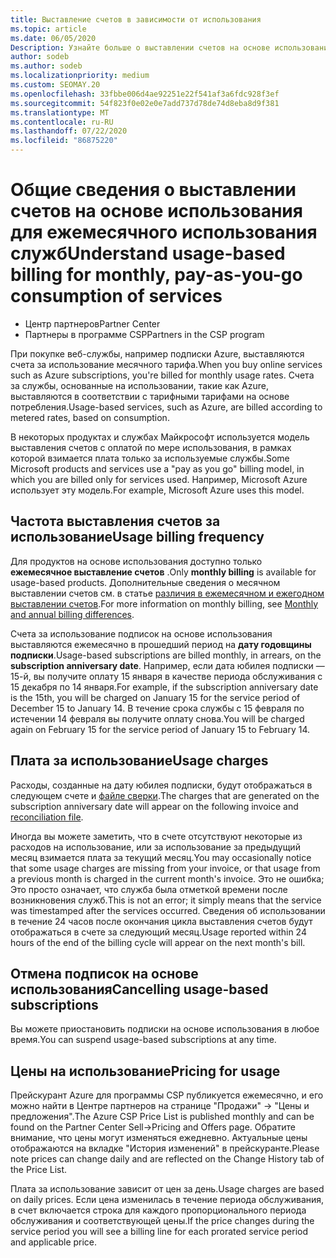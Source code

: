 ```yaml
---
title: Выставление счетов в зависимости от использования
ms.topic: article
ms.date: 06/05/2020
Description: Узнайте больше о выставлении счетов на основе использования в центре партнеров, где выставляются счета за использование месячного тарифа.
author: sodeb
ms.author: sodeb
ms.localizationpriority: medium
ms.custom: SEOMAY.20
ms.openlocfilehash: 33fbbe006d4ae92251e22f541af3a6fdc928f3ef
ms.sourcegitcommit: 54f823f0e02e0e7add737d78de74d8eba8d9f381
ms.translationtype: MT
ms.contentlocale: ru-RU
ms.lasthandoff: 07/22/2020
ms.locfileid: "86875220"
---
```

# <a name="understand-usage-based-billing-for-monthly-pay-as-you-go-consumption-of-services"></a><span data-ttu-id="47f2a-103">Общие сведения о выставлении счетов на основе использования для ежемесячного использования служб</span><span class="sxs-lookup"><span data-stu-id="47f2a-103">Understand usage-based billing for monthly, pay-as-you-go consumption of services</span></span>

- <span data-ttu-id="47f2a-104">Центр партнеров</span><span class="sxs-lookup"><span data-stu-id="47f2a-104">Partner Center</span></span>
- <span data-ttu-id="47f2a-105">Партнеры в программе CSP</span><span class="sxs-lookup"><span data-stu-id="47f2a-105">Partners in the CSP program</span></span>

<span data-ttu-id="47f2a-106">При покупке веб-службы, например подписки Azure, выставляются счета за использование месячного тарифа.</span><span class="sxs-lookup"><span data-stu-id="47f2a-106">When you buy online services such as Azure subscriptions, you're billed for monthly usage rates.</span></span> <span data-ttu-id="47f2a-107">Счета за службы, основанные на использовании, такие как Azure, выставляются в соответствии с тарифными тарифами на основе потребления.</span><span class="sxs-lookup"><span data-stu-id="47f2a-107">Usage-based services, such as Azure, are billed according to metered rates, based on consumption.</span></span>

<span data-ttu-id="47f2a-108">В некоторых продуктах и службах Майкрософт используется модель выставления счетов с оплатой по мере использования, в рамках которой взимается плата только за используемые службы.</span><span class="sxs-lookup"><span data-stu-id="47f2a-108">Some Microsoft products and services use a "pay as you go" billing model, in which you are billed only for services used.</span></span> <span data-ttu-id="47f2a-109">Например, Microsoft Azure использует эту модель.</span><span class="sxs-lookup"><span data-stu-id="47f2a-109">For example, Microsoft Azure uses this model.</span></span> 

## <a name="usage-billing-frequency"></a><span data-ttu-id="47f2a-110">Частота выставления счетов за использование</span><span class="sxs-lookup"><span data-stu-id="47f2a-110">Usage billing frequency</span></span>

<span data-ttu-id="47f2a-111">Для продуктов на основе использования доступно только **ежемесячное выставление счетов** .</span><span class="sxs-lookup"><span data-stu-id="47f2a-111">Only **monthly billing** is available for usage-based products.</span></span> <span data-ttu-id="47f2a-112">Дополнительные сведения о месячном выставлении счетов см. в статье [различия в ежемесячном и ежегодном выставлении счетов](billing-annual-monthly.md).</span><span class="sxs-lookup"><span data-stu-id="47f2a-112">For more information on monthly billing, see [Monthly and annual billing differences](billing-annual-monthly.md).</span></span>

<span data-ttu-id="47f2a-113">Счета за использование подписок на основе использования выставляются ежемесячно в прошедший период на **дату годовщины подписки**.</span><span class="sxs-lookup"><span data-stu-id="47f2a-113">Usage-based subscriptions are billed monthly, in arrears, on the **subscription anniversary date**.</span></span> <span data-ttu-id="47f2a-114">Например, если дата юбилея подписки — 15-й, вы получите оплату 15 января в качестве периода обслуживания с 15 декабря по 14 января.</span><span class="sxs-lookup"><span data-stu-id="47f2a-114">For example, if the subscription anniversary date is the 15th, you will be charged on January 15 for the service period of December 15 to January 14.</span></span> <span data-ttu-id="47f2a-115">В течение срока службы с 15 февраля по истечении 14 февраля вы получите оплату снова.</span><span class="sxs-lookup"><span data-stu-id="47f2a-115">You will be charged again on February 15 for the service period of January 15 to February 14.</span></span>

## <a name="usage-charges"></a><span data-ttu-id="47f2a-116">Плата за использование</span><span class="sxs-lookup"><span data-stu-id="47f2a-116">Usage charges</span></span>

<span data-ttu-id="47f2a-117">Расходы, созданные на дату юбилея подписки, будут отображаться в следующем счете и [файле сверки](usage-based-recon-files.md).</span><span class="sxs-lookup"><span data-stu-id="47f2a-117">The charges that are generated on the subscription anniversary date will appear on the following invoice and [reconciliation file](usage-based-recon-files.md).</span></span>

<span data-ttu-id="47f2a-118">Иногда вы можете заметить, что в счете отсутствуют некоторые из расходов на использование, или за использование за предыдущий месяц взимается плата за текущий месяц.</span><span class="sxs-lookup"><span data-stu-id="47f2a-118">You may occasionally notice that some usage charges are missing from your invoice, or that usage from a previous month is charged in the current month's invoice.</span></span> <span data-ttu-id="47f2a-119">Это не ошибка; Это просто означает, что служба была отметкой времени после возникновения служб.</span><span class="sxs-lookup"><span data-stu-id="47f2a-119">This is not an error; it simply means that the service was timestamped after the services occurred.</span></span> <span data-ttu-id="47f2a-120">Сведения об использовании в течение 24 часов после окончания цикла выставления счетов будут отображаться в счете за следующий месяц.</span><span class="sxs-lookup"><span data-stu-id="47f2a-120">Usage reported within 24 hours of the end of the billing cycle will appear on the next month's bill.</span></span>

## <a name="cancelling-usage-based-subscriptions"></a><span data-ttu-id="47f2a-121">Отмена подписок на основе использования</span><span class="sxs-lookup"><span data-stu-id="47f2a-121">Cancelling usage-based subscriptions</span></span>

<span data-ttu-id="47f2a-122">Вы можете приостановить подписки на основе использования в любое время.</span><span class="sxs-lookup"><span data-stu-id="47f2a-122">You can suspend usage-based subscriptions at any time.</span></span>

## <a name="pricing-for-usage"></a><span data-ttu-id="47f2a-123">Цены на использование</span><span class="sxs-lookup"><span data-stu-id="47f2a-123">Pricing for usage</span></span>

<span data-ttu-id="47f2a-124">Прейскурант Azure для программы CSP публикуется ежемесячно, и его можно найти в Центре партнеров на странице "Продажи" -> "Цены и предложения".</span><span class="sxs-lookup"><span data-stu-id="47f2a-124">The Azure CSP Price List is published monthly and can be found on the Partner Center Sell->Pricing and Offers page.</span></span> <span data-ttu-id="47f2a-125">Обратите внимание, что цены могут изменяться ежедневно. Актуальные цены отображаются на вкладке "История изменений" в прейскуранте.</span><span class="sxs-lookup"><span data-stu-id="47f2a-125">Please note prices can change daily and are reflected on the Change History tab of the Price List.</span></span>

<span data-ttu-id="47f2a-126">Плата за использование зависит от цен за день.</span><span class="sxs-lookup"><span data-stu-id="47f2a-126">Usage charges are based on daily prices.</span></span> <span data-ttu-id="47f2a-127">Если цена изменилась в течение периода обслуживания, в счет включается строка для каждого пропорционального периода обслуживания и соответствующей цены.</span><span class="sxs-lookup"><span data-stu-id="47f2a-127">If the price changes during the service period you will see a billing line for each prorated service period and applicable price.</span></span>
